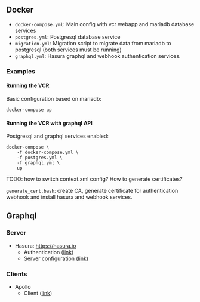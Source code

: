 ## Docker

* `docker-compose.yml`: Main config with vcr webapp and mariadb database services
* `postgres.yml`: Postgresql database service
* `migration.yml`: Migration script to migrate data from mariadb to postgresql (both services must be running)
* `graphql.yml`:  Hasura graphql and webhook authentication services.

### Examples

#### Running the VCR

Basic configuration based on mariadb:
```
docker-compose up
```

#### Running the VCR with graphql API

Postgresql and graphql services enabled:
```
docker-compose \
    -f docker-compose.yml \
    -f postgres.yml \
    -f graphql.yml \
    up
```

TODO: how to switch context.xml config? How to generate certificates?

`generate_cert.bash`: create CA, generate certificate for authentication webhook and install hasura and webhook services.

## Graphql

### Server

* Hasura: https://hasura.io
  * Authentication ([link](https://hasura.io/docs/latest/graphql/core/auth/authentication/index.html))
  * Server configuration ([link](https://hasura.io/docs/latest/graphql/core/deployment/graphql-engine-flags/reference.html#server-flag-reference))

### Clients

* Apollo
  * Client ([link](https://www.apollographql.com/apollo-client/))